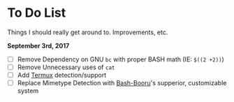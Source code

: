 # To Do List
Things I should really get around to. Improvements, etc.

__September 3rd, 2017__
- [ ] Remove Dependency on GNU `bc` with proper BASH math (IE: `$((2 +2))`)
- [ ] Remove Unnecessary uses of `cat`
- [ ] Add [Termux](https://github.com/termux/termux-app) detection/support
- [ ] Replace Mimetype Detection with [Bash-Booru](https://github.com/ChristianSilvermoon/BASH-Booru)'s supperior, customizable system
